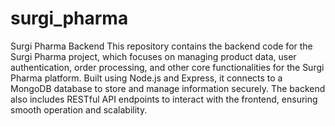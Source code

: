 # surgi_pharma
Surgi Pharma Backend
This repository contains the backend code for the Surgi Pharma project, which focuses on managing product data, user authentication, order processing, and other core functionalities for the Surgi Pharma platform. Built using Node.js and Express, it connects to a MongoDB database to store and manage information securely. The backend also includes RESTful API endpoints to interact with the frontend, ensuring smooth operation and scalability.
